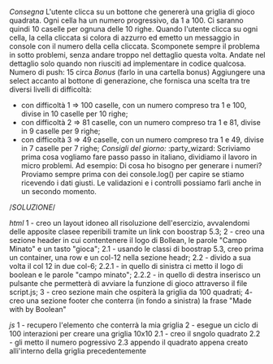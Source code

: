 *Consegna*
L'utente clicca su un bottone che genererà una griglia di gioco quadrata.
Ogni cella ha un numero progressivo, da 1 a 100.
Ci saranno quindi 10 caselle per ognuna delle 10 righe.
Quando l'utente clicca su ogni cella, la cella cliccata si colora di azzurro ed emetto un messaggio in console con il numero della cella cliccata.
Scomponete sempre il problema in sotto problemi, senza andare troppo nel dettaglio questa volta. Andate nel dettaglio solo quando non riusciti ad implementare in codice qualcosa.
Numero di push: 15 circa
*Bonus* (farlo in una cartella bonus)
Aggiungere una select accanto al bottone di generazione, che fornisca una scelta tra tre diversi livelli di difficoltà:
- con difficoltà 1 => 100 caselle, con un numero compreso tra 1 e 100, divise in 10 caselle per 10 righe;
- con difficoltà 2 => 81 caselle, con un numero compreso tra 1 e 81, divise in 9 caselle per 9 righe;
- con difficoltà 3 => 49 caselle, con un numero compreso tra 1 e 49, divise in 7 caselle per 7 righe;
*Consigli del giorno:*  :party_wizard:
Scriviamo prima cosa vogliamo fare passo passo in italiano, dividiamo il lavoro in micro problemi.
Ad esempio:
Di cosa ho bisogno per generare i numeri?
Proviamo sempre prima con dei console.log() per capire se stiamo ricevendo i dati giusti.
Le validazioni e i controlli possiamo farli anche in un secondo momento.

/*SOLUZIONE*/

*html*
1 - creo un layout idoneo all risoluzione dell'esercizio, avvalendomi delle apposite clasee reperibili tramite un link con boostrap 5.3;
2 - creo una sezione header in cui contentenere il logo di Bollean, le parole "Campo Minato" e un tasto "gioca";
2.1 - usando le classi di boostrap 5.3, creo prima un container, una row e un col-12 nella sezione headr;
2.2 - divido a sua volta il col 12 in due col-6;
2.2.1 - in quello di sinistra ci metto il logo di boolean e le parole "campo minato";
2.2.2 - in quello di destra inserisco un pulsante che permetterà di avviare la funzione di gioco attraverso il file script.js;
3 - creo sezione main che ospiterà la griglia da 100 quadrati;
4- creo una sezione footer che conterra (in fondo a sinistra) la frase "Made with by Boolean"

*js*
1 - recupero l'elemento che conterrà la mia griglia
2 - esegue un ciclo di 100 interazioni per creare una griglia 10x10
2.1 - creo il sngolo quadrato
2.2 - gli metto il numero pogressivo
2.3 appendo il quadrato appena creato alli'interno della griglia precedentemente